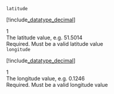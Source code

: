 <div class="property">
    <div class="name"><code>latitude</code></div>
    <div class="type">

[!include[_datatype_decimal](_datatype_decimal.md)]
</div>
    <div class="occurs">1</div>
    <div class="description">The latitude value, e.g. 51.5014	</div>
    <div class="validation">Required. Must be a valid latitude value</div>
</div>
<div class="property">
    <div class="name"><code>longitude</code></div>
    <div class="type">

[!include[_datatype_decimal](_datatype_decimal.md)]
</div>
    <div class="occurs">1</div>
    <div class="description">The longitude value, e.g. 0.1246</div>
    <div class="validation">Required. Must be a valid longitude value</div>            
</div>
